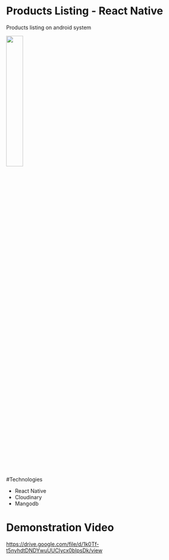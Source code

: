 # Products Listing - React Native
Products listing on android system

<img src="https://sun9-40.userapi.com/impg/24PlR7_Qk8G06emex_rxRhhQ9mJOsld6aa2W9w/l-urt3JPaQ4.jpg?size=882x1472&quality=95&sign=072fa7ceb4c2fffc057ffe2b94958084&type=album" width="30%">

#Technologies
- React Native
- Cloudinary
- Mangodb

# Demonstration Video
https://drive.google.com/file/d/1k0Tf-t5nyhdtDNDYwuUUCIycx0bIpsDk/view
